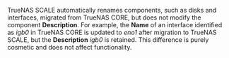 &NewLine;

TrueNAS SCALE automatically renames components, such as disks and interfaces, migrated from TrueNAS CORE, but does not modify the component **Description**.
For example, the **Name** of an interface identified as *igb0* in TrueNAS CORE is updated to *eno1* after migration to TrueNAS SCALE, but the **Description** *igb0* is retained.
This difference is purely cosmetic and does not affect functionality.

